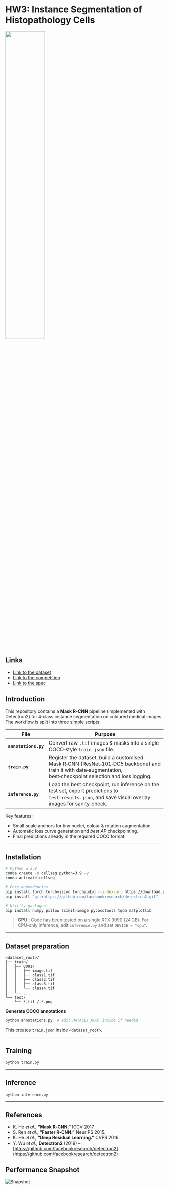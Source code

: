 # HW3: Instance Segmentation of Histopathology Cells

<img src="assets/img.png" width="50%" />

## Links
- [Link to the dataset](https://drive.google.com/file/d/1B0qWNzQZQmfQP7x7o4FDdgb9GvPDoFzI/view)
- [Link to the competition](https://www.codabench.org/competitions/7325/?secret_key=68db3785-cb67-4dc0-b1d9-629b9d06e852)
- [Link to the spec](https://docs.google.com/presentation/d/1ye-KS7_QXoFE-EvF4E7ecmVv04JyPxI2Q4WpjRmjk-Y/edit#slide=id.g33b1fcaa404_0_0)
  
## Introduction

This repository contains a **Mask R‑CNN** pipeline (implemented with Detectron2) for 4‑class instance segmentation on coloured medical images.  The workflow is split into three simple scripts:

| File                 | Purpose                                                                                                                                                        |
| -------------------- | -------------------------------------------------------------------------------------------------------------------------------------------------------------- |
| **`annotations.py`** | Convert raw `.tif` images & masks into a single COCO‑style `train.json` file.                                                                                  |
| **`train.py`**       | Register the dataset, build a customised Mask R‑CNN (ResNet‑101‑DC5 backbone) and train it with data‑augmentation, best‑checkpoint selection and loss logging. |
| **`inference.py`**   | Load the best checkpoint, run inference on the test set, export predictions to `test‑results.json`, and save visual overlay images for sanity‑check.           |

Key features:

* Small‑scale anchors for tiny nuclei, colour & rotation augmentation.
* Automatic loss curve generation and *best AP* checkpointing.
* Final predictions already in the required COCO format.

---

## Installation

```bash
# Python ≥ 3.8
conda create -n cellseg python=3.9 -y
conda activate cellseg

# Core dependencies
pip install torch torchvision torchaudio --index-url https://download.pytorch.org/whl/cu118
pip install "git+https://github.com/facebookresearch/detectron2.git"

# Utility packages
pip install numpy pillow scikit-image pycocotools tqdm matplotlib
```

> **GPU** : Code has been tested on a single RTX 3090 (24 GB).  For CPU‑only inference, edit `inference.py` and set `DEVICE = "cpu"`.

---

## Dataset preparation

```
<dataset_root>/
├── train/
│   ├── 0001/
│   │   ├── image.tif
│   │   ├── class1.tif
│   │   ├── class2.tif
│   │   ├── class3.tif
│   │   └── class4.tif
│   └── ...
└── test/
    └── *.tif / *.png
```

**Generate COCO annotations**

   ```bash
   python annotations.py  # edit DATASET_ROOT inside if needed
   ```

   This creates `train.json` inside `<dataset_root>`.

---

## Training

```bash
python train.py
```

---

## Inference

```bash
python inference.py
```

---

## References

* K. He *et al.*, **“Mask R‑CNN.”** ICCV 2017.
* S. Ren *et al.*, **“Faster R‑CNN.”** NeurIPS 2015.
* K. He *et al.*, **“Deep Residual Learning.”** CVPR 2016.
* Y. Wu *et al.*, **Detectron2** (2019) – [https://github.com/facebookresearch/detectron2](https://github.com/facebookresearch/detectron2)

## Performance Snapshot
![Snapshot](assets/snap.png)
